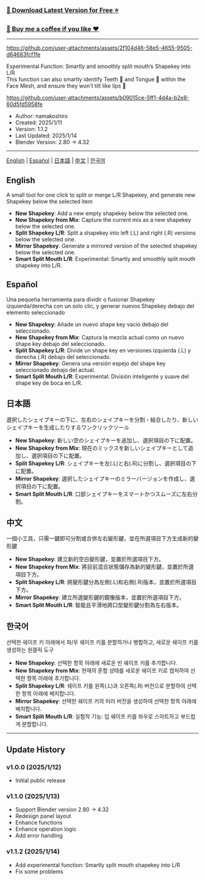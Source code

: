 ### [🔗 Download Latest Version for Free ⭐️](https://github.com/namakoshiro/blender-shapekey-tools/releases/tag/v1.1.2)
### [🔗 Buy me a coffee if you like ❤️](https://www.patreon.com/namakoshiro)

---

https://github.com/user-attachments/assets/2f104d46-58e5-4655-9505-d64683fcf1fe

Experimental Function: Smartly and smoothly split mouth’s Shapekey into L/R  
This function can also smartly identify Teeth 🦷 and Tongue 👅 within the Face Mesh, and ensure they won't tilt like lips 👄  

https://github.com/user-attachments/assets/b09015ce-5ff1-4d4a-b2e8-60d5fd5958fe

- Author: namakoshiro
- Created: 2025/1/11
- Version: 1.1.2
- Last Updated: 2025/1/14
- Blender Version: 2.80 → 4.32

---

[English](#english) | [Español](#español) | [日本語](#日本語) | [中文](#中文) | [한국어](#한국어)

## English
A small tool for one click to split or merge L/R Shapekey, and generate new Shapekey below the selected item
- **New Shapekey**: Add a new empty shapekey below the selected one.
- **New Shapekey from Mix**: Capture the current mix as a new shapekey below the selected one.
- **Split Shapekey L/R**: Split a shapekey into left (.L) and right (.R) versions below the selected one.
- **Mirror Shapekey**: Generate a mirrored version of the selected shapekey below the selected one.
- **Smart Split Mouth L/R**: Experimental: Smartly and smoothly split mouth shapekey into L/R.

## Español
Una pequeña herramienta para dividir o fusionar Shapekey izquierda/derecha con un solo clic, y generar nuevos Shapekey debajo del elemento seleccionado
- **New Shapekey**: Añade un nuevo shape key vacío debajo del seleccionado.
- **New Shapekey from Mix**: Captura la mezcla actual como un nuevo shape key debajo del seleccionado.
- **Split Shapekey L/R**: Divide un shape key en versiones izquierda (.L) y derecha (.R) debajo del seleccionado.
- **Mirror Shapekey**: Genera una versión espejo del shape key seleccionado debajo del actual.
- **Smart Split Mouth L/R**: Experimental: División inteligente y suave del shape key de boca en L/R.

## 日本語
選択したシェイプキーの下に、左右のシェイプキーを分割・結合したり、新しいシェイプキーを生成したりするワンクリックツール
- **New Shapekey**: 新しい空のシェイプキーを追加し、選択項目の下に配置。
- **New Shapekey from Mix**: 現在のミックスを新しいシェイプキーとして追加し、選択項目の下に配置。
- **Split Shapekey L/R**: シェイプキーを左(.L)と右(.R)に分割し、選択項目の下に配置。
- **Mirror Shapekey**: 選択したシェイプキーのミラーバージョンを作成し、選択項目の下に配置。
- **Smart Split Mouth L/R**: 口部シェイプキーをスマートかつスムーズに左右分割。

## 中文
一個小工具，只需一鍵即可分割或合併左右變形鍵，並在所選項目下方生成新的變形鍵
- **New Shapekey**: 建立新的空白變形鍵，並置於所選項目下方。
- **New Shapekey from Mix**: 將目前混合狀態儲存為新的變形鍵，並置於所選項目下方。
- **Split Shapekey L/R**: 將變形鍵分為左側(.L)和右側(.R)版本，並置於所選項目下方。
- **Mirror Shapekey**: 建立所選變形鍵的鏡像版本，並置於所選項目下方。
- **Smart Split Mouth L/R**: 智能且平滑地將口型變形鍵分割為左右版本。

## 한국어
선택한 쉐이프 키 아래에서 좌/우 쉐이프 키를 분할하거나 병합하고, 새로운 쉐이프 키를 생성하는 원클릭 도구
- **New Shapekey**: 선택한 항목 아래에 새로운 빈 쉐이프 키를 추가합니다.
- **New Shapekey from Mix**: 현재의 혼합 상태를 새로운 쉐이프 키로 캡처하여 선택한 항목 아래에 추가합니다.
- **Split Shapekey L/R**: 쉐이프 키를 왼쪽(.L)과 오른쪽(.R) 버전으로 분할하여 선택한 항목 아래에 배치합니다.
- **Mirror Shapekey**: 선택한 쉐이프 키의 미러 버전을 생성하여 선택한 항목 아래에 배치합니다.
- **Smart Split Mouth L/R**: 실험적 기능: 입 쉐이프 키를 좌우로 스마트하고 부드럽게 분할합니다.

---

## Update History

### v1.0.0 (2025/1/12)
- Initial public release

### v1.1.0 (2025/1/13)
- Support Blender version 2.80 → 4.32
- Redesign panel layout
- Enhance functions
- Enhance operation logic
- Add error handling

### v1.1.2 (2025/1/14)
- Add experimental function: Smartly split mouth shapekey into L/R
- Fix some problems
